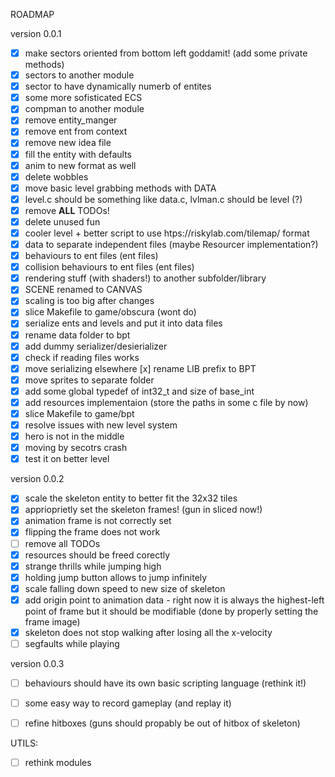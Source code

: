 ROADMAP

version 0.0.1
 - [x] make sectors oriented from bottom left goddamit! (add some private
   methods)
 - [x] sectors to another module
 - [x] sector to have dynamically numerb of entites
 - [x] some more sofisticated ECS
 - [x] compman to another module
 - [x] remove entity_manger
 - [x] remove ent from context
 - [x] remove new idea file
 - [x] fill the entity with defaults
 - [x] anim to new format as well
 - [x] delete wobbles
 - [x] move basic level grabbing methods with DATA
 - [x] level.c should be something like data.c, lvlman.c should be level (?)
 - [x] remove **ALL** TODOs!
 - [x] delete unused fun
 - [x] cooler level + better script to use htps://riskylab.com/tilemap/ format
 - [x] data to separate independent files (maybe Resourcer implementation?)
  - [x] behaviours to ent files (ent files)
  - [x] collision behaviours to ent files (ent files)
  - [x] rendering stuff (with shaders!) to another subfolder/library
  - [x] SCENE renamed to CANVAS
  - [x] scaling is too big after changes
  - [x] slice Makefile to game/obscura (wont do)
  - [x] serialize ents and levels and put it into data files
   - [x] rename data folder to bpt
   - [x] add dummy serializer/desierializer
   - [x] check if reading files works
   - [x] move serializing elsewhere
     [x] rename LIB prefix to BPT
   - [x] move sprites to separate folder
   - [x] add some global typedef of int32_t and size of base_int
   - [x] add resources implementaion (store the paths in some c file by now)
  - [x] slice Makefile to game/bpt
 - [x] resolve issues with new level system
  - [x] hero is not in the middle
  - [x] moving by secotrs crash
  - [x] test it on better level

version 0.0.2
 - [x] scale the skeleton entity to better fit the 32x32 tiles
  - [x] apprioprietly set the skeleton frames! (gun in sliced now!)
 - [x] animation frame is not correctly set 
 - [x] flipping the frame does not work
 - [ ] remove all TODOs
 - [x] resources should be freed corectly
 - [x] strange thrills while jumping high
  - [x] holding jump button allows to jump infinitely
  - [x] scale falling down speed to new size of skeleton
  - [x] add origin point to animation data - right now it is always the
    highest-left point of frame but it should be modifiable (done by properly
    setting the frame image)
 - [x] skeleton does not stop walking after losing all the x-velocity
 - [ ] segfaults while playing

version 0.0.3
 - [ ] behaviours should have its own basic scripting language (rethink it!)
 - [ ] some easy way to record gameplay (and replay it)
 - [ ] refine hitboxes (guns should propably be out of hitbox of skeleton)


UTILS:
 - [ ] rethink modules
